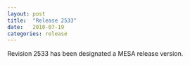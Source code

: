 ```yaml
---
layout: post
title:  "Release 2533"
date:   2010-07-19
categories: release
---
```


Revision 2533 has been designated a MESA release version.
